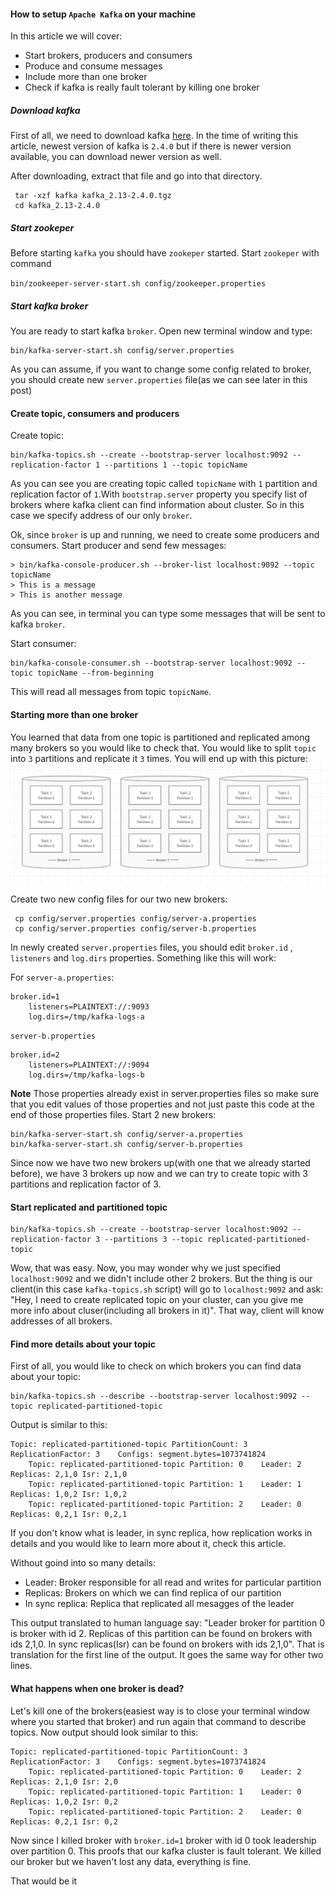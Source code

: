 #### How to setup `Apache Kafka` on your machine

In this article we will cover:
- Start brokers, producers and consumers
- Produce and consume messages
- Include more than one broker
- Check if kafka is really fault tolerant by killing one broker 

##### Download kafka

First of all, we need to download kafka [here](https://kafka.apache.org/downloads). In the time of writing this article, newest version of kafka is `2.4.0` but if there is newer version available, you can download newer version as well.

After downloading, extract that file and go into that directory.

```
 tar -xzf kafka kafka_2.13-2.4.0.tgz
 cd kafka_2.13-2.4.0
```
##### Start zookeper

Before starting `kafka` you should have `zookeper` started.
Start `zookeper` with command

`bin/zookeeper-server-start.sh config/zookeeper.properties`

##### Start kafka broker

You are ready to start kafka `broker`. Open new terminal window and type:

```
bin/kafka-server-start.sh config/server.properties
```

As you can assume, if you want to change some config related to broker, you should create new `server.properties` file(as we can see later in this post)

#### Create topic, consumers and producers

Create topic:

```
bin/kafka-topics.sh --create --bootstrap-server localhost:9092 --replication-factor 1 --partitions 1 --topic topicName
```

As you can see you are creating topic called `topicName` with `1` partition and replication factor of `1`.With `bootstrap.server` property you specify list of brokers where kafka client can find information about cluster. So in this case we specify address of our only `broker`.

Ok, since `broker` is up and running, we need to create some producers and consumers.
Start producer and send few messages:
```
> bin/kafka-console-producer.sh --broker-list localhost:9092 --topic topicName
> This is a message
> This is another message

```
As you can see, in terminal you can type some messages that will be sent to kafka `broker`.

Start consumer:

```
bin/kafka-console-consumer.sh --bootstrap-server localhost:9092 --topic topicName --from-beginning
```

This will read all messages from topic `topicName`.

#### Starting more than one broker

You learned that data from one topic is partitioned and replicated among many brokers so you would like to check that.
You would like to split `topic` into `3` partitions and replicate it `3` times. You will end up with this picture:
![Kafka replication](replication.png)

Create two new config files for our two new brokers:

```
 cp config/server.properties config/server-a.properties
 cp config/server.properties config/server-b.properties
```

In newly created `server.properties` files, you should edit `broker.id` , `listeners` and `log.dirs` properties. 
Something like this will work:

For `server-a.properties`:
```
broker.id=1
    listeners=PLAINTEXT://:9093
    log.dirs=/tmp/kafka-logs-a
```

`server-b.properties`
```
broker.id=2
    listeners=PLAINTEXT://:9094
    log.dirs=/tmp/kafka-logs-b
```

**Note** Those properties already exist in server.properties files so make sure that you edit values of those properties
and not just paste this code at the end of those properties files.
Start 2 new brokers:

```
bin/kafka-server-start.sh config/server-a.properties
bin/kafka-server-start.sh config/server-b.properties
```
Since now we have two new brokers up(with one that we already started before), we have 3 brokers up now and we can try to create topic with 3 partitions and replication factor of 3.

#### Start replicated and partitioned topic

```
bin/kafka-topics.sh --create --bootstrap-server localhost:9092 --replication-factor 3 --partitions 3 --topic replicated-partitioned-topic
```

Wow, that was easy. Now, you may wonder why we just specified `localhost:9092` and we didn't include other 2 brokers. But the thing is our client(in this case `kafka-topics.sh` script) will go to `localhost:9092` and ask: "Hey, I need to create replicated topic on your cluster, can you give me more info about cluser(including all brokers in it)". That way, client will know addresses of all brokers.

#### Find more details about your topic

First of all, you would like to check on which brokers you can find data about your topic:

```
bin/kafka-topics.sh --describe --bootstrap-server localhost:9092 --topic replicated-partitioned-topic
```
Output is similar to this:

```
Topic: replicated-partitioned-topic	PartitionCount: 3	ReplicationFactor: 3	Configs: segment.bytes=1073741824
	Topic: replicated-partitioned-topic	Partition: 0	Leader: 2	Replicas: 2,1,0	Isr: 2,1,0
	Topic: replicated-partitioned-topic	Partition: 1	Leader: 1	Replicas: 1,0,2	Isr: 1,0,2
	Topic: replicated-partitioned-topic	Partition: 2	Leader: 0	Replicas: 0,2,1	Isr: 0,2,1

```
If you don't know what is leader, in sync replica, how replication works in details and you would like to learn more about it, check this article.

Without goind into so many details:
- Leader: Broker responsible for all read and writes for particular partition
- Replicas: Brokers on which we can find replica of our partition
- In sync replica: Replica that replicated all mesagges of the leader

This output translated to human language say: "Leader broker for partition 0 is broker with id 2. Replicas of this partition can be found on brokers with ids 2,1,0. In sync replicas(Isr) can be found on brokers with ids 2,1,0". That is translation for the first line of the output. It goes the same way for other two lines.

#### What happens when one broker is dead?

Let's kill one of the brokers(easiest way is to close your terminal window where you started that broker) and run again that command to describe topics.
Now output should look similar to this:
```
Topic: replicated-partitioned-topic	PartitionCount: 3	ReplicationFactor: 3	Configs: segment.bytes=1073741824
	Topic: replicated-partitioned-topic	Partition: 0	Leader: 2	Replicas: 2,1,0	Isr: 2,0
	Topic: replicated-partitioned-topic	Partition: 1	Leader: 0	Replicas: 1,0,2	Isr: 0,2
	Topic: replicated-partitioned-topic	Partition: 2	Leader: 0	Replicas: 0,2,1	Isr: 0,2
```
Now since I killed broker with `broker.id=1` broker with id 0 took leadership over partition 0. This proofs that our kafka cluster is fault tolerant. We killed our broker but we haven't lost any data, everything is fine.

That would be it
